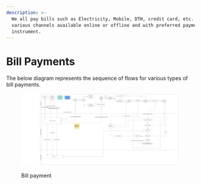 ```yaml
---
description: >-
  We all pay bills such as Electricity, Mobile, DTH, credit card, etc. through
  various channels available online or offline and with preferred payment
  instrument.
---
```


# Bill Payments

The below diagram represents the sequence of flows for various types of bill payments.

<figure><img src="../../../../.gitbook/assets/Retail Flow Diagram - BBPS Type 1 billers PK Edit.png" alt=""><figcaption><p>Bill payment</p></figcaption></figure>

